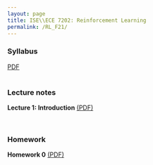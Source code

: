 ```yaml
---
layout: page
title: ISE\\ECE 7202: Reinforcement Learning
permalink: /RL_F21/
---
```


<h3>Syllabus</h3> <a href="{{ site.baseurl }}/teaching/RL_F21/ISE-ECE-7202-AU21-syllabus.pdf">PDF</a><br> 

<br>
<h3>Lecture notes</h3>

__Lecture 1: Introduction__ <a href="{{ site.baseurl }}/teaching/RL_F21/1_ Introduction.pdf">(PDF)</a><br> 

<br>
<h3>Homework</h3>

__Homework 0__ <a href="{{ site.baseurl }}/teaching/RL_F21/HW0.pdf">(PDF)</a><br> 
